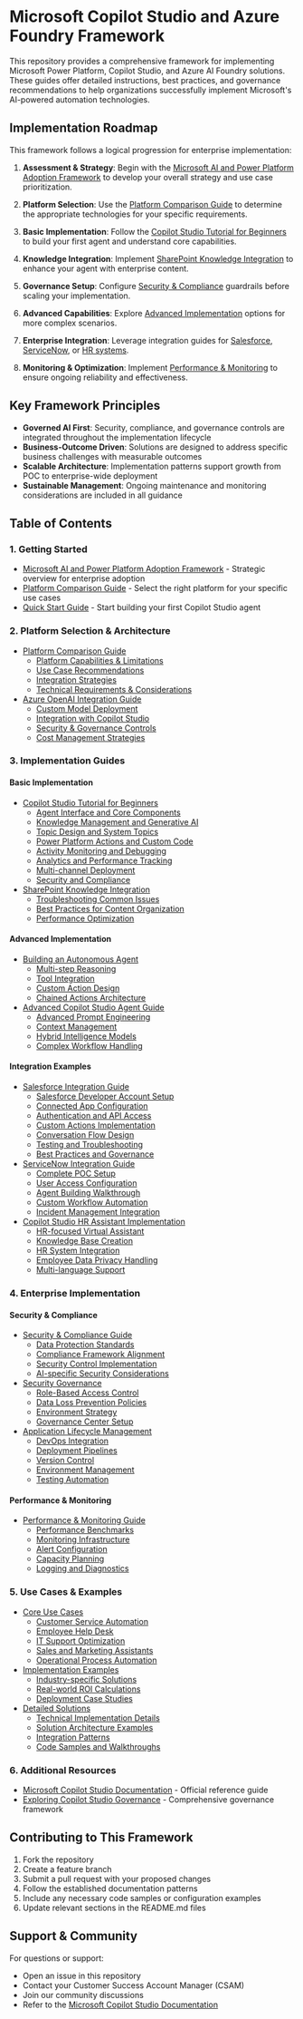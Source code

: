 # Microsoft Copilot Studio and Azure Foundry Framework

This repository provides a comprehensive framework for implementing Microsoft Power Platform, Copilot Studio, and Azure AI Foundry solutions. These guides offer detailed instructions, best practices, and governance recommendations to help organizations successfully implement Microsoft's AI-powered automation technologies.

## Implementation Roadmap

This framework follows a logical progression for enterprise implementation:

1. **Assessment & Strategy**: Begin with the [Microsoft AI and Power Platform Adoption Framework](./ms-ai-powerplatform-framework.md) to develop your overall strategy and use case prioritization.

2. **Platform Selection**: Use the [Platform Comparison Guide](./platform-comparison.md) to determine the appropriate technologies for your specific requirements.

3. **Basic Implementation**: Follow the [Copilot Studio Tutorial for Beginners](./Copilot%20Studio%20Step-by-Steps/copilot-studio-tutorial.md) to build your first agent and understand core capabilities.

4. **Knowledge Integration**: Implement [SharePoint Knowledge Integration](./Copilot%20Studio%20Step-by-Steps/sharepoint-knowledge-fix.md) to enhance your agent with enterprise content.

5. **Governance Setup**: Configure [Security & Compliance](./security-compliance-governance/security-compliance-guide.md) guardrails before scaling your implementation.

6. **Advanced Capabilities**: Explore [Advanced Implementation](./Autonomous%20Agents/autonomous-agent-guide.md) options for more complex scenarios.

7. **Enterprise Integration**: Leverage integration guides for [Salesforce](./Copilot%20Studio%20Step-by-Steps/copilot-salesforce-integration.md), [ServiceNow](./Copilot%20Studio%20Step-by-Steps/servicenow-copilot-poc.md), or [HR systems](./Copilot%20Studio%20Step-by-Steps/hr-copilot-studio-guide.md).

8. **Monitoring & Optimization**: Implement [Performance & Monitoring](./performance-monitoring-reporting/performance-monitoring-reporting.md) to ensure ongoing reliability and effectiveness.

## Key Framework Principles

- **Governed AI First**: Security, compliance, and governance controls are integrated throughout the implementation lifecycle
- **Business-Outcome Driven**: Solutions are designed to address specific business challenges with measurable outcomes
- **Scalable Architecture**: Implementation patterns support growth from POC to enterprise-wide deployment
- **Sustainable Management**: Ongoing maintenance and monitoring considerations are included in all guidance

## Table of Contents

### 1. Getting Started
- [Microsoft AI and Power Platform Adoption Framework](./ms-ai-powerplatform-framework.md) - Strategic overview for enterprise adoption
- [Platform Comparison Guide](./platform-comparison.md) - Select the right platform for your specific use cases
- [Quick Start Guide](./Copilot%20Studio%20Step-by-Steps/copilot-studio-tutorial.md) - Start building your first Copilot Studio agent

### 2. Platform Selection & Architecture
- [Platform Comparison Guide](./platform-comparison.md)
  - [Platform Capabilities & Limitations](./platform-comparison.md#capabilities)
  - [Use Case Recommendations](./platform-comparison.md#use-cases)
  - [Integration Strategies](./platform-comparison.md#integration)
  - [Technical Requirements & Considerations](./platform-comparison.md#requirements)
- [Azure OpenAI Integration Guide](./azure-foundry-openai-copilot-studio-integration/azure-openai-copilot-integration.md)
  - [Custom Model Deployment](./azure-foundry-openai-copilot-studio-integration/azure-openai-copilot-integration.md#deployment)
  - [Integration with Copilot Studio](./azure-foundry-openai-copilot-studio-integration/azure-openai-copilot-integration.md#integration)
  - [Security & Governance Controls](./azure-foundry-openai-copilot-studio-integration/azure-openai-copilot-integration.md#security)
  - [Cost Management Strategies](./azure-foundry-openai-copilot-studio-integration/azure-openai-copilot-integration.md#cost-management)

### 3. Implementation Guides

#### Basic Implementation
- [Copilot Studio Tutorial for Beginners](./Copilot%20Studio%20Step-by-Steps/copilot-studio-tutorial.md)
  - [Agent Interface and Core Components](./Copilot%20Studio%20Step-by-Steps/copilot-studio-tutorial.md#agent-interface)
  - [Knowledge Management and Generative AI](./Copilot%20Studio%20Step-by-Steps/copilot-studio-tutorial.md#knowledge)
  - [Topic Design and System Topics](./Copilot%20Studio%20Step-by-Steps/copilot-studio-tutorial.md#topics)
  - [Power Platform Actions and Custom Code](./Copilot%20Studio%20Step-by-Steps/copilot-studio-tutorial.md#actions)
  - [Activity Monitoring and Debugging](./Copilot%20Studio%20Step-by-Steps/copilot-studio-tutorial.md#monitoring)
  - [Analytics and Performance Tracking](./Copilot%20Studio%20Step-by-Steps/copilot-studio-tutorial.md#analytics)
  - [Multi-channel Deployment](./Copilot%20Studio%20Step-by-Steps/copilot-studio-tutorial.md#deployment)
  - [Security and Compliance](./Copilot%20Studio%20Step-by-Steps/copilot-studio-tutorial.md#security)
- [SharePoint Knowledge Integration](./Copilot%20Studio%20Step-by-Steps/sharepoint-knowledge-fix.md)
  - [Troubleshooting Common Issues](./Copilot%20Studio%20Step-by-Steps/sharepoint-knowledge-fix.md#troubleshooting)
  - [Best Practices for Content Organization](./Copilot%20Studio%20Step-by-Steps/sharepoint-knowledge-fix.md#best-practices)
  - [Performance Optimization](./Copilot%20Studio%20Step-by-Steps/sharepoint-knowledge-fix.md#performance)

#### Advanced Implementation
- [Building an Autonomous Agent](./Autonomous%20Agents/autonomous-agent-copilot-studio.md)
  - [Multi-step Reasoning](./Autonomous%20Agents/autonomous-agent-copilot-studio.md#reasoning)
  - [Tool Integration](./Autonomous%20Agents/autonomous-agent-copilot-studio.md#tools)
  - [Custom Action Design](./Autonomous%20Agents/autonomous-agent-copilot-studio.md#actions)
  - [Chained Actions Architecture](./Autonomous%20Agents/autonomous-agent-copilot-studio.md#chaining)
- [Advanced Copilot Studio Agent Guide](./Autonomous%20Agents/autonomous-agent-guide.md)
  - [Advanced Prompt Engineering](./Autonomous%20Agents/autonomous-agent-guide.md#prompts)
  - [Context Management](./Autonomous%20Agents/autonomous-agent-guide.md#context)
  - [Hybrid Intelligence Models](./Autonomous%20Agents/autonomous-agent-guide.md#hybrid)
  - [Complex Workflow Handling](./Autonomous%20Agents/autonomous-agent-guide.md#workflows)

#### Integration Examples
- [Salesforce Integration Guide](./Copilot%20Studio%20Step-by-Steps/copilot-salesforce-integration.md)
  - [Salesforce Developer Account Setup](./Copilot%20Studio%20Step-by-Steps/copilot-salesforce-integration.md#account-setup)
  - [Connected App Configuration](./Copilot%20Studio%20Step-by-Steps/copilot-salesforce-integration.md#connected-app)
  - [Authentication and API Access](./Copilot%20Studio%20Step-by-Steps/copilot-salesforce-integration.md#authentication)
  - [Custom Actions Implementation](./Copilot%20Studio%20Step-by-Steps/copilot-salesforce-integration.md#custom-actions)
  - [Conversation Flow Design](./Copilot%20Studio%20Step-by-Steps/copilot-salesforce-integration.md#conversation-flow)
  - [Testing and Troubleshooting](./Copilot%20Studio%20Step-by-Steps/copilot-salesforce-integration.md#testing)
  - [Best Practices and Governance](./Copilot%20Studio%20Step-by-Steps/copilot-salesforce-integration.md#best-practices)
- [ServiceNow Integration Guide](./Copilot%20Studio%20Step-by-Steps/servicenow-copilot-poc.md)
  - [Complete POC Setup](./Copilot%20Studio%20Step-by-Steps/servicenow-copilot-poc.md#setup)
  - [User Access Configuration](./Copilot%20Studio%20Step-by-Steps/servicenow-copilot-poc.md#access)
  - [Agent Building Walkthrough](./Copilot%20Studio%20Step-by-Steps/servicenow-copilot-poc.md#building)
  - [Custom Workflow Automation](./Copilot%20Studio%20Step-by-Steps/servicenow-copilot-poc.md#workflow)
  - [Incident Management Integration](./Copilot%20Studio%20Step-by-Steps/servicenow-copilot-poc.md#incidents)
- [Copilot Studio HR Assistant Implementation](./Copilot%20Studio%20Step-by-Steps/hr-copilot-studio-guide.md)
  - [HR-focused Virtual Assistant](./Copilot%20Studio%20Step-by-Steps/hr-copilot-studio-guide.md#assistant)
  - [Knowledge Base Creation](./Copilot%20Studio%20Step-by-Steps/hr-copilot-studio-guide.md#knowledge)
  - [HR System Integration](./Copilot%20Studio%20Step-by-Steps/hr-copilot-studio-guide.md#integration)
  - [Employee Data Privacy Handling](./Copilot%20Studio%20Step-by-Steps/hr-copilot-studio-guide.md#privacy)
  - [Multi-language Support](./Copilot%20Studio%20Step-by-Steps/hr-copilot-studio-guide.md#language)

### 4. Enterprise Implementation

#### Security & Compliance
- [Security & Compliance Guide](./security-compliance-governance/security-compliance-guide.md)
  - [Data Protection Standards](./security-compliance-governance/security-compliance-guide.md#data-protection)
  - [Compliance Framework Alignment](./security-compliance-governance/security-compliance-guide.md#compliance)
  - [Security Control Implementation](./security-compliance-governance/security-compliance-guide.md#controls)
  - [AI-specific Security Considerations](./security-compliance-governance/security-compliance-guide.md#ai-security)
- [Security Governance](./security-compliance-governance/copilot-studio-security-governance.md)
  - [Role-Based Access Control](./security-compliance-governance/copilot-studio-security-governance.md#rbac)
  - [Data Loss Prevention Policies](./security-compliance-governance/copilot-studio-security-governance.md#dlp)
  - [Environment Strategy](./security-compliance-governance/copilot-studio-security-governance.md#environments)
  - [Governance Center Setup](./security-compliance-governance/copilot-studio-security-governance.md#governance-center)
- [Application Lifecycle Management](./security-compliance-governance/Application%20Lifecycle%20Management/power-pipelines-alm-guide.md)
  - [DevOps Integration](./security-compliance-governance/Application%20Lifecycle%20Management/power-pipelines-alm-guide.md#devops)
  - [Deployment Pipelines](./security-compliance-governance/Application%20Lifecycle%20Management/power-pipelines-alm-guide.md#pipelines)
  - [Version Control](./security-compliance-governance/Application%20Lifecycle%20Management/power-pipelines-alm-guide.md#version-control)
  - [Environment Management](./security-compliance-governance/Application%20Lifecycle%20Management/power-pipelines-alm-guide.md#environments)
  - [Testing Automation](./security-compliance-governance/Application%20Lifecycle%20Management/power-pipelines-alm-guide.md#testing)

#### Performance & Monitoring
- [Performance & Monitoring Guide](./performance-monitoring-reporting/performance-monitoring-reporting.md)
  - [Performance Benchmarks](./performance-monitoring-reporting/performance-monitoring-reporting.md#benchmarks)
  - [Monitoring Infrastructure](./performance-monitoring-reporting/performance-monitoring-reporting.md#infrastructure)
  - [Alert Configuration](./performance-monitoring-reporting/performance-monitoring-reporting.md#alerts)
  - [Capacity Planning](./performance-monitoring-reporting/performance-monitoring-reporting.md#capacity)
  - [Logging and Diagnostics](./performance-monitoring-reporting/performance-monitoring-reporting.md#logging)

### 5. Use Cases & Examples
- [Core Use Cases](./Copilot%20Studio%20Use%20Cases/copilot-studio-use-cases.md)
  - [Customer Service Automation](./Copilot%20Studio%20Use%20Cases/copilot-studio-use-cases.md#customer-service)
  - [Employee Help Desk](./Copilot%20Studio%20Use%20Cases/copilot-studio-use-cases.md#help-desk)
  - [IT Support Optimization](./Copilot%20Studio%20Use%20Cases/copilot-studio-use-cases.md#it-support)
  - [Sales and Marketing Assistants](./Copilot%20Studio%20Use%20Cases/copilot-studio-use-cases.md#sales)
  - [Operational Process Automation](./Copilot%20Studio%20Use%20Cases/copilot-studio-use-cases.md#process-automation)
- [Implementation Examples](./Copilot%20Studio%20Use%20Cases/use-cases.md)
  - [Industry-specific Solutions](./Copilot%20Studio%20Use%20Cases/use-cases.md#industry)
  - [Real-world ROI Calculations](./Copilot%20Studio%20Use%20Cases/use-cases.md#roi)
  - [Deployment Case Studies](./Copilot%20Studio%20Use%20Cases/use-cases.md#case-studies)
- [Detailed Solutions](./Copilot%20Studio%20Use%20Cases/use-cases-implementation.md)
  - [Technical Implementation Details](./Copilot%20Studio%20Use%20Cases/use-cases-implementation.md#technical)
  - [Solution Architecture Examples](./Copilot%20Studio%20Use%20Cases/use-cases-implementation.md#architecture)
  - [Integration Patterns](./Copilot%20Studio%20Use%20Cases/use-cases-implementation.md#patterns)
  - [Code Samples and Walkthroughs](./Copilot%20Studio%20Use%20Cases/use-cases-implementation.md#code-samples)

### 6. Additional Resources
- [Microsoft Copilot Studio Documentation](./microsoft-copilot-studio.pdf) - Official reference guide
- [Exploring Copilot Studio Governance](./security-compliance-governance/Exploring%20Copilot%20Studio%20Governance_English.pdf) - Comprehensive governance framework

## Contributing to This Framework

1. Fork the repository
2. Create a feature branch
3. Submit a pull request with your proposed changes
4. Follow the established documentation patterns
5. Include any necessary code samples or configuration examples
6. Update relevant sections in the README.md files

## Support & Community

For questions or support:
- Open an issue in this repository
- Contact your Customer Success Account Manager (CSAM)
- Join our community discussions
- Refer to the [Microsoft Copilot Studio Documentation](https://learn.microsoft.com/en-us/microsoft-copilot-studio/)
